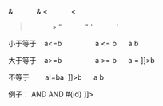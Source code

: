 &            &amp;
<            &lt;
>            &gt;
"            &quot;
'            &apos;



小于等于    a<=b                 a &lt;= b      a <![CDATA[<= ]]>b

大于等于    a>=b                 a &gt;= b      a <![CDATA[>= ]]>b

不等于        a!=ba <![CDATA[ <> ]]>b      a <![CDATA[!= ]]>b



例子：<if test="provinceId != null">
AND <![CDATA[ province_id = #{provinceId} ]]>
</if>
<if test="id != null">
AND <![CDATA[ id <> #{id} ]]>
</if>